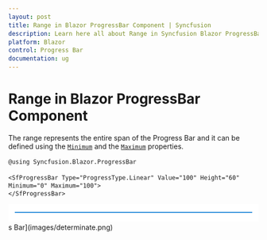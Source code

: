 ```yaml
---
layout: post
title: Range in Blazor ProgressBar Component | Syncfusion
description: Learn here all about Range in Syncfusion Blazor ProgressBar component and more.
platform: Blazor
control: Progress Bar 
documentation: ug
---
```


# Range in Blazor ProgressBar Component

The range represents the entire span of the Progress Bar and it can be defined using the [`Minimum`](https://help.syncfusion.com/cr/blazor/Syncfusion.Blazor.ProgressBar.SfProgressBar.html#Syncfusion_Blazor_ProgressBar_SfProgressBar_Minimum) and the [`Maximum`](https://help.syncfusion.com/cr/blazor/Syncfusion.Blazor.ProgressBar.SfProgressBar.html#Syncfusion_Blazor_ProgressBar_SfProgressBar_Maximum) properties.

```cshtml
@using Syncfusion.Blazor.ProgressBar

<SfProgressBar Type="ProgressType.Linear" Value="100" Height="60" Minimum="0" Maximum="100">
</SfProgressBar>
```

![Range in Progress Bar](images/determinate.png)s Bar](images/determinate.png)
